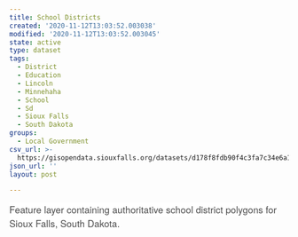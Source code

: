 ```yaml
---
title: School Districts
created: '2020-11-12T13:03:52.003038'
modified: '2020-11-12T13:03:52.003045'
state: active
type: dataset
tags:
  - District
  - Education
  - Lincoln
  - Minnehaha
  - School
  - Sd
  - Sioux Falls
  - South Dakota
groups:
  - Local Government
csv_url: >-
  https://gisopendata.siouxfalls.org/datasets/d178f8fdb90f4c3fa7c34e6a1c569c2c_4.csv?outSR=%7B%22latestWkid%22%3A32164%2C%22wkid%22%3A32164%7D
json_url: ''
layout: post

---
```

<span style='color: rgb(76, 76, 76); font-family: &quot;Avenir Next W01&quot;, &quot;Avenir Next W00&quot;, &quot;Avenir Next&quot;, Avenir, &quot;Helvetica Neue&quot;, sans-serif; font-size: 17px; font-style: normal; font-variant-ligatures: normal; font-variant-caps: normal; font-weight: 400; letter-spacing: normal; orphans: 2; text-align: start; text-indent: 0px; text-transform: none; white-space: normal; widows: 2; word-spacing: 0px; -webkit-text-stroke-width: 0px; background-color: rgb(255, 255, 255); text-decoration-style: initial; text-decoration-color: initial; display: inline !important; float: none;'>Feature layer containing authoritative school district polygons for Sioux Falls, South Dakota.</span>

